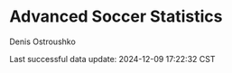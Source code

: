 # Advanced Soccer Statistics
Denis Ostroushko

<!-- gfm -->

Last successful data update: 2024-12-09 17:22:32 CST
